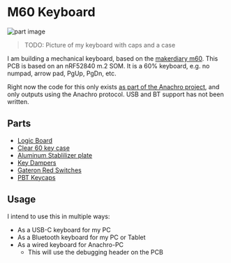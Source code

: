 # M60 Keyboard

![part image](https://cdn.shopify.com/s/files/1/0066/0865/0355/products/m60-keyboard_parts2_1080x_e51963ec-2933-447d-bc3b-6017ebb140cb_1024x1024@2x.jpg?v=1594114266)

> TODO: Picture of my keyboard with caps and a case

I am building a mechanical keyboard, based on the [makerdiary m60]. This PCB is based on an nRF52840 m.2 SOM. It is a 60% keyboard, e.g. no numpad, arrow pad, PgUp, PgDn, etc.

Right now the code for this only exists [as part of the Anachro project](https://github.com/jamesmunns/anachro/tree/main/stargazer/key-003), and only outputs using the Anachro protocol. USB and BT support has not been written.

## Parts

* [Logic Board][makerdiary m60]
* [Clear 60 key case](https://www.aliexpress.com/item/32701421088.html)
* [Aluminum Stablilizer plate](https://www.aliexpress.com/item/32658373834.html)
* [Key Dampers](https://www.aliexpress.com/item/Qty-135-Pieces-Rubber-O-Ring-Dampers-dampener-keycap-Key-Switches-Mechanical-Keyboard-CHERRY-MX/32706070464.html)
* [Gateron Red Switches](https://www.amazon.de/-/en/gp/product/B07X3SYQMV)
* [PBT Keycaps](https://www.amazon.de/-/en/gp/product/B083W146YG)

## Usage

I intend to use this in multiple ways:

* As a USB-C keyboard for my PC
* As a Bluetooth keyboard for my PC or Tablet
* As a wired keyboard for Anachro-PC
    * This will use the debugging header on the PCB

[makerdiary m60]: https://makerdiary.com/products/m60-mechanical-keyboard-pcba
